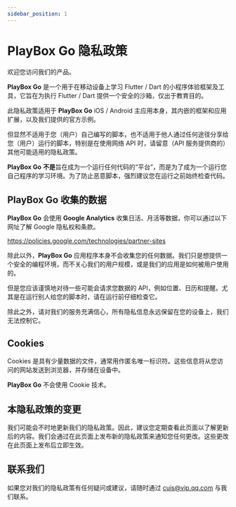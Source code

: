 ```yaml
---
sidebar_position: 1
---
```


# PlayBox Go 隐私政策

欢迎您访问我们的产品。 

**PlayBox Go** 是一个用于在移动设备上学习 Flutter / Dart 的小程序体验框架及工具，它旨在为执行 Flutter / Dart 提供一个安全的沙箱，仅出于教育目的。

此隐私政策适用于 **PlayBox Go** iOS / Android 主应用本身，其内嵌的框架和应用扩展，以及我们提供的官方示例。

但显然不适用于您（用户）自己编写的脚本，也不适用于他人通过任何途径分享给您（用户）运行的脚本，特别是在使用网络 API 时，请留意（API 服务提供商的）其他可能适用的隐私政策。

**PlayBox Go** **不是**旨在成为一个运行任何代码的“平台”，而是为了成为一个运行您自己程序的学习环境。为了防止恶意脚本，强烈建议您在运行之前始终检查代码。

## PlayBox Go 收集的数据

**PlayBox Go** 会使用 **Google Analytics** 收集日活、月活等数据，你可以通过以下网址了解 Google 隐私权和条款。

https://policies.google.com/technologies/partner-sites

除此以外，**PlayBox Go** 应用程序本身不会收集您的任何数据。我们只是想提供一个安全的编程环境，而不关心我们的用户规模，或是我们的应用是如何被用户使用的。

但是您应该谨慎地对待一些可能会请求您数据的 API，例如位置、日历和提醒。尤其是在运行别人给您的脚本时，请在运行前仔细检查它。

除此之外，请对我们的服务充满信心，所有隐私信息永远保留在您的设备上，我们无法控制它。

## Cookies

Cookies 是具有少量数据的文件，通常用作匿名唯一标识符。这些信息将从您访问的网站发送到浏览器，并存储在设备中。

**PlayBox Go** 不会使用 Cookie 技术。

## 本隐私政策的变更

我们可能会不时地更新我们的隐私政策。因此，建议您定期查看此页面以了解更新后的内容。我们会通过在此页面上发布新的隐私政策来通知您任何更改。这些更改在此页面上发布后立即生效。

## 联系我们

如果您对我们的隐私政策有任何疑问或建议，请随时通过 cuis@vip.qq.com 与我们联系。